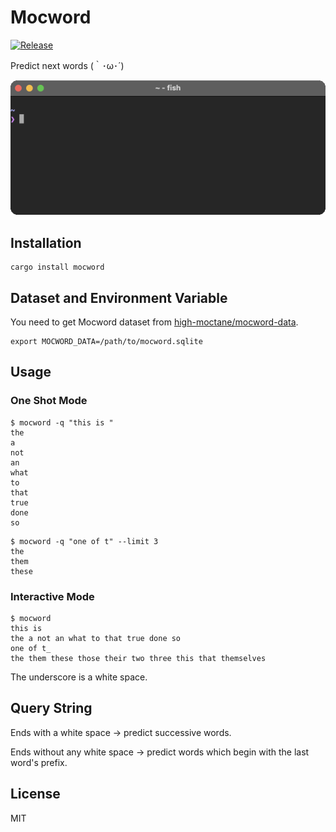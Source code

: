 # Mocword

[![Release](https://github.com/high-moctane/mocword/actions/workflows/release.yml/badge.svg)](https://github.com/high-moctane/mocword/actions/workflows/release.yml)

Predict next words (｀･ω･´)

![give_me_a_star](img/give_me_a_star.gif)

## Installation

```
cargo install mocword
```

## Dataset and Environment Variable

You need to get Mocword dataset from [high-moctane/mocword-data](https://github.com/high-moctane/mocword-data).

```
export MOCWORD_DATA=/path/to/mocword.sqlite
```

## Usage

### One Shot Mode

```
$ mocword -q "this is "
the
a
not
an
what
to
that
true
done
so
```

```
$ mocword -q "one of t" --limit 3
the
them
these
```

### Interactive Mode

```
$ mocword
this is
the a not an what to that true done so
one of t_
the them these those their two three this that themselves
```

The underscore is a white space.

## Query String

Ends with a white space -> predict successive words.

Ends without any white space -> predict words which begin with the last word's prefix.

## License

MIT
